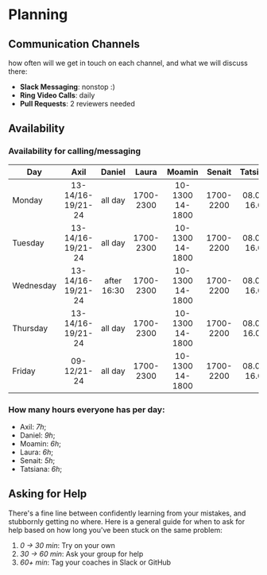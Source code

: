 # Planning

## Communication Channels

how often will we get in touch on each channel, and what we will discuss there:

- **Slack Messaging**: nonstop :)
- **Ring Video Calls**: daily
- **Pull Requests**: 2 reviewers needed

## Availability

### Availability for calling/messaging

| Day       |    Axil             |    Daniel   |    Laura    |    Moamin         |        Senait       |        Tatsiana     |
| --------- | :---------:         | :---------: | :---------: | :---------:       | :-----------------: | :-----------------: |
| Monday    | 13-14/16-19/21-24   |   all day   | 1700-2300   | 10-1300 14-1800   | 1700-2200           |      08.00-16.00    |
| Tuesday   | 13-14/16-19/21-24   |   all day   |  1700-2300  | 10-1300 14-1800   | 1700-2200           |      08.00-16.00    |
| Wednesday | 13-14/16-19/21-24   |after 16:30  |  1700-2300  | 10-1300 14-1800   | 1700-2200           |      08.00-16.00    |
| Thursday  | 13-14/16-19/21-24   |   all day   |  1700-2300  | 10-1300 14-1800   | 1700-2200           |      08.00-16.00y        |
| Friday    | 09-12/21-24         |   all day   |  1700-2300  | 10-1300 14-1800   | 1700-2200           |     08.00-16.00       |

### How many hours everyone has per day:

- Axil: _7h_;
- Daniel: _9h_;
- Moamin: _6h_;
- Laura: _6h_;
- Senait: _5h_;
- Tatsiana: _6h_;

## Asking for Help

There's a fine line between confidently learning from your mistakes, and stubbornly getting no where. Here is a general guide for when to ask for help based on how long you've been stuck on the same problem:

1. _0 -> 30 min_: Try on your own
2. _30 -> 60 min_: Ask your group for help
3. _60+ min_: Tag your coaches in Slack or GitHub

